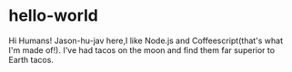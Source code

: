 # hello-world
Hi Humans!
Jason-hu-jav here,I like Node.js and Coffeescript(that's what I'm made of!).
I've had tacos on the moon and find them far superior to Earth tacos.
